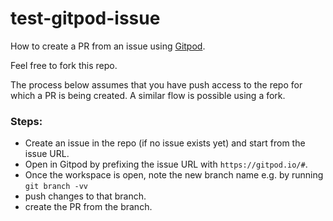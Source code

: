 # test-gitpod-issue

How to create a PR from an issue using [Gitpod](https://gipod.io).

Feel free to fork this repo.

The process below assumes that you have push access to the repo for which a PR is being created. A similar flow is possible using a fork.

### Steps:
- Create an issue in the repo (if no issue exists yet) and start from the issue URL.
- Open in Gitpod by prefixing the issue URL with `https://gitpod.io/#`.
- Once the workspace is open, note the new branch name e.g. by running `git branch -vv`
- push changes to that branch.
- create the PR from the branch.

